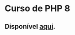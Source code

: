 # Curso de PHP 8 

## Disponível [aqui](https://youtube.com/playlist?list=PLXik_5Br-zO9Z8l3CE8zaIBkVWjHOboeL).